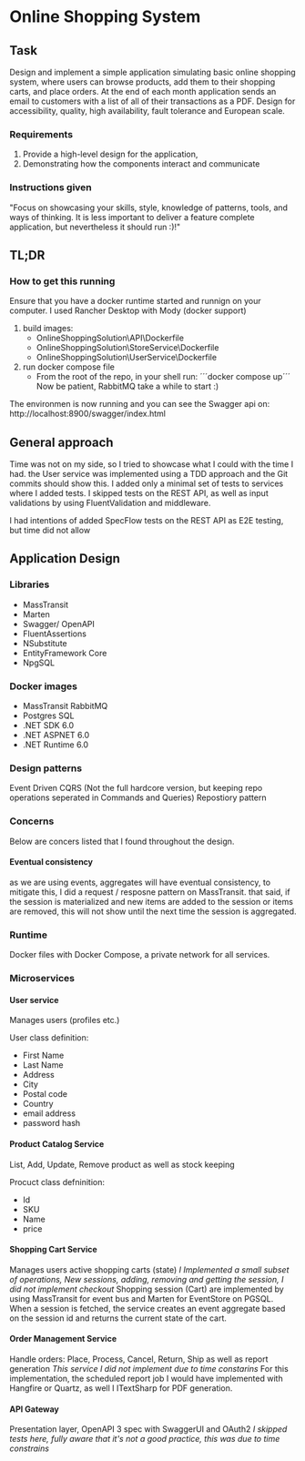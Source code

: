 ﻿# Online Shopping System


## Task
Design and implement a simple application simulating basic online shopping system, where users can browse products, add them to their shopping carts, and place orders. At the end of each month application sends an email to customers with a list of all of their transactions as a PDF. Design for accessibility, quality, high availability, fault tolerance and European scale.

### Requirements
1. Provide a high-level design for the application, 
2. Demonstrating how the components interact and communicate

### Instructions given
"Focus on showcasing your skills, style, knowledge of patterns, tools, and ways of thinking.
It is less important to deliver a feature complete application, but nevertheless it should run :)!"

## TL;DR
### How to get this running
Ensure that you have a docker runtime started and runnign on your computer.
I used Rancher Desktop with Mody (docker support)

1. build images:
    - OnlineShoppingSolution\API\Dockerfile
    - OnlineShoppingSolution\StoreService\Dockerfile
    - OnlineShoppingSolution\UserService\Dockerfile
2. run docker compose file
    - From the root of the repo, in your shell run: ´´´docker compose up´´´
    Now be patient, RabbitMQ take a while to start :)

The environmen is now running and you can see the Swagger api on: http://localhost:8900/swagger/index.html

## General approach
Time was not on my side, so I tried to showcase what I could with the time I had.
the User service was implemented using a TDD approach and the Git commits should show this.
I added only a minimal set of tests to services where I added tests.
I skipped tests on the REST API, as well as input validations by using FluentValidation and middleware.

I had intentions of added SpecFlow tests on the REST API as E2E testing, but time did not allow

## Application Design
### Libraries
- MassTransit
- Marten
- Swagger/ OpenAPI
- FluentAssertions
- NSubstitute
- EntityFramework Core
- NpgSQL

### Docker images
- MassTransit RabbitMQ
- Postgres SQL
- .NET SDK 6.0
- .NET ASPNET 6.0
- .NET Runtime 6.0

### Design patterns
Event Driven
CQRS (Not the full hardcore version, but keeping repo operations seperated in Commands and Queries)
Repostiory pattern

### Concerns
Below are concers listed that I found throughout the design.

#### Eventual consistency
as we are using events, aggregates will have eventual consistency, to mitigate this, I did a request / resposne pattern on MassTransit.
that said, if the session is materialized and new items are added to the session or items are removed, this will not show until the next time the session is aggregated.

### Runtime
Docker files with Docker Compose, a private network for all services.

### Microservices
#### User service
Manages users (profiles etc.)

User class definition:
- First Name
- Last Name
- Address
- City
- Postal code
- Country
- email address
- password hash


#### Product Catalog Service
List, Add, Update, Remove product as well as stock keeping

Procuct class defninition:
- Id
- SKU
- Name
- price

#### Shopping Cart Service
Manages users active shopping carts (state)
*I Implemented a small subset of operations, New sessions, adding, removing and getting the session, I did not implement checkout*
Shopping session (Cart) are implemented by using MassTransit for event bus and Marten for EventStore on PGSQL.
When a session is fetched, the service creates an event aggregate based on the session id and returns the current state of the cart.

#### Order Management Service
Handle orders: Place, Process, Cancel, Return, Ship as well as report generation
*This service I did not implement due to time constarins*
For this implementation, the scheduled report job I would have implemented with Hangfire or Quartz, as well I ITextSharp for PDF generation.

#### API Gateway
Presentation layer, OpenAPI 3 spec with SwaggerUI and OAuth2
*I skipped tests here, fully aware that it's not a good practice, this was due to time constrains*